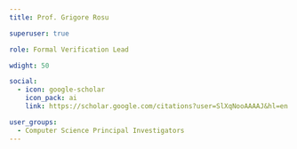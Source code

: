 ```yaml
---
title: Prof. Grigore Rosu

superuser: true

role: Formal Verification Lead

wdight: 50

social:
  - icon: google-scholar
    icon_pack: ai
    link: https://scholar.google.com/citations?user=SlXqNooAAAAJ&hl=en

user_groups:
  - Computer Science Principal Investigators
---
```

